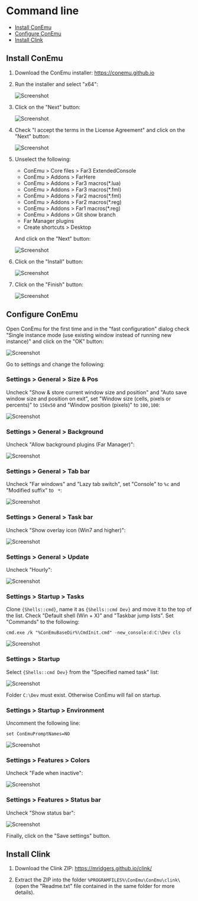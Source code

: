 # Command line

- [Install ConEmu](#install-conemu)
- [Configure ConEmu](#configure-conemu)
- [Install Clink](#install-clink)

## Install ConEmu

1. Download the ConEmu installer: https://conemu.github.io

1. Run the installer and select "x64":

    ![Screenshot](images/conemu_install_01.png?raw=true)

1. Click on the "Next" button:

    ![Screenshot](images/conemu_install_02.png?raw=true)

1. Check "I accept the terms in the License Agreement" and click on the "Next" button:

    ![Screenshot](images/conemu_install_03.png?raw=true)

1. Unselect the following:

    - ConEmu > Core files > Far3 ExtendedConsole
    - ConEmu > Addons > FarHere
    - ConEmu > Addons > Far3 macros(*.lua)
    - ConEmu > Addons > Far3 macros(*.fml)
    - ConEmu > Addons > Far2 macros(*.fml)
    - ConEmu > Addons > Far2 macros(*.reg)
    - ConEmu > Addons > Far1 macros(*.reg)
    - ConEmu > Addons > Git show branch
    - Far Manager plugins
    - Create shortcuts > Desktop

    And click on the "Next" button:

    ![Screenshot](images/conemu_install_04.png?raw=true)

1. Click on the "Install" button:

    ![Screenshot](images/conemu_install_05.png?raw=true)

1. Click on the "Finish" button:

    ![Screenshot](images/conemu_install_06.png?raw=true)

## Configure ConEmu

Open ConEmu for the first time and in the "fast configuration" dialog check "Single instance mode (use existing window instead of running new instance)" and click on the "OK" button:

![Screenshot](images/conemu_first_run.png?raw=true)

Go to settings and change the following:

### Settings > General > Size & Pos

Uncheck "Show & store current window size and position" and "Auto save window size and position on exit", set "Window size (cells, pixels or percents)" to `150x50` and "Window position (pixels)" to `100,100`:

![Screenshot](images/conemu_settings_general_size_and_pos.png?raw=true)

### Settings > General > Background

Uncheck "Allow background plugins (Far Manager)":

![Screenshot](images/conemu_settings_general_background.png?raw=true)

### Settings > General > Tab bar

Uncheck "Far windows" and "Lazy tab switch", set "Console" to `%c` and "Modified suffix" to ` *`:

![Screenshot](images/conemu_settings_general_tab_bar.png?raw=true)

### Settings > General > Task bar

Uncheck "Show overlay icon (Win7 and higher)":

![Screenshot](images/conemu_settings_general_task_bar.png?raw=true)

### Settings > General > Update

Uncheck "Hourly":

![Screenshot](images/conemu_settings_general_update.png?raw=true)

### Settings > Startup > Tasks

Clone `{Shells::cmd}`, name it as `{Shells::cmd Dev}` and move it to the top of the list. Check "Default shell (Win + X)" and "Taskbar jump lists". Set "Commands" to the following:

```
cmd.exe /k "%ConEmuBaseDir%\CmdInit.cmd" -new_console:d:C:\Dev cls
```

![Screenshot](images/conemu_settings_startup_tasks.png?raw=true)

### Settings > Startup

Select `{Shells::cmd Dev}` from the "Specified named task" list:

![Screenshot](images/conemu_settings_startup.png?raw=true)

Folder `C:\Dev` must exist. Otherwise ConEmu will fail on startup.

### Settings > Startup > Environment

Uncomment the following line:

```
set ConEmuPromptNames=NO
```

![Screenshot](images/conemu_settings_startup_environment.png?raw=true)

### Settings > Features > Colors

Uncheck "Fade when inactive":

![Screenshot](images/conemu_settings_features_colors.png?raw=true)

### Settings > Features > Status bar

Uncheck "Show status bar":

![Screenshot](images/conemu_settings_features_status_bar.png?raw=true)

Finally, click on the "Save settings" button.

## Install Clink

1. Download the Clink ZIP: https://mridgers.github.io/clink/

1. Extract the ZIP into the folder `%PROGRAMFILES%\ConEmu\ConEmu\clink\` (open the "Readme.txt" file contained in the same folder for more details).
